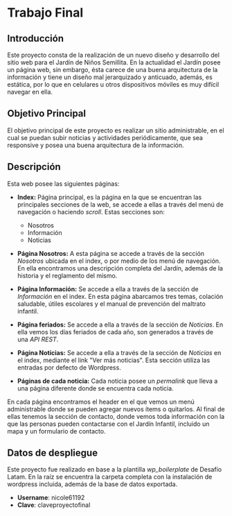 # Trabajo Final
## Introducción

Este proyecto consta de la realización de un nuevo diseño y desarrollo del sitio web para el Jardín de Niños Semillita. 
En la actualidad el Jardín posee un página web, sin embargo, ésta carece de una buena arquitectura de la información y tiene un diseño mal jerarquizado y anticuado, además, es estática, por lo que en celulares u otros dispositivos móviles es muy difícil navegar en ella. 

## Objetivo Principal
El objetivo principal de este proyecto es realizar un sitio administrable, en el cual se puedan subir noticias y actividades periódicamente, que sea responsive y posea una buena arquitectura de la información.

## Descripción
Esta web posee las siguientes páginas:

* **Index:**
	Página principal, es la página en la que se encuentran las principales secciones de la web, se accede a ellas a través del menú de navegación o haciendo *scroll*. 
	Estas secciones son:
	* Nosotros
	* Información
	* Noticias
* **Página Nosotros:**
	A esta página se accede a través de la sección *Nosotros* ubicada en el index, o por medio de los menú de navegación. En ella encontramos una descripción completa del Jardín, además de la historia y el reglamento del mismo.

* **Página Información:**
	Se accede a ella a través de la sección de *Información* en el index. En esta página abarcamos tres temas, colación saludable, útiles escolares y el manual de prevención del maltrato infantil.

* **Página feriados:**
	Se accede a ella a través de la sección de *Noticias*. En ella vemos los días feriados de cada año, son generados a través de una *API REST*.

* **Página Noticias:** 
	Se accede a ella a través de la sección de *Noticias* en el index, mediante el link "Ver más noticias". Esta sección utiliza las entradas por defecto de Wordpress.

* **Páginas de cada noticia:**
	Cada noticia posee un *permalink* que lleva a una página diferente donde se encuentra cada noticia.

En cada página encontramos el header en el que vemos un menú administrable donde se pueden agregar nuevos ítems o quitarlos. Al final de ellas tenemos la sección de contacto, donde vemos toda información con la que las personas pueden contactarse con el Jardín Infantil, incluido un mapa y un formulario de contacto.


## Datos de despliegue
Este proyecto fue realizado en base a la plantilla *wp_boilerplate* de Desafío Latam.
En la raíz se encuentra la carpeta completa con la instalación de wordpress incluida, además de la base de datos exportada.
* **Username**: nicole61192
* **Clave**: claveproyectofinal
